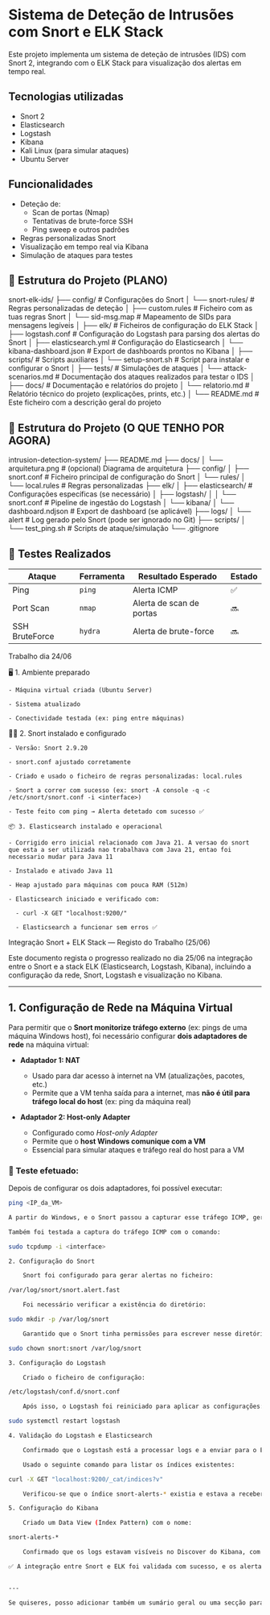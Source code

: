 # Sistema de Deteção de Intrusões com Snort e ELK Stack

Este projeto implementa um sistema de deteção de intrusões (IDS) com Snort 2, integrando com o ELK Stack para visualização dos alertas em tempo real.

## Tecnologias utilizadas

- Snort 2
- Elasticsearch
- Logstash
- Kibana
- Kali Linux (para simular ataques)
- Ubuntu Server

## Funcionalidades

- Deteção de:
  - Scan de portas (Nmap)
  - Tentativas de brute-force SSH
  - Ping sweep e outros padrões
- Regras personalizadas Snort
- Visualização em tempo real via Kibana
- Simulação de ataques para testes

## 📂 Estrutura do Projeto (PLANO)

snort-elk-ids/
├── config/ # Configurações do Snort
│ └── snort-rules/ # Regras personalizadas de deteção
│ ├── custom.rules # Ficheiro com as tuas regras Snort
│ └── sid-msg.map # Mapeamento de SIDs para mensagens legíveis
│
├── elk/ # Ficheiros de configuração do ELK Stack
│ ├── logstash.conf # Configuração do Logstash para parsing dos alertas do Snort
│ ├── elasticsearch.yml # Configuração do Elasticsearch
│ └── kibana-dashboard.json # Export de dashboards prontos no Kibana
│
├── scripts/ # Scripts auxiliares
│ └── setup-snort.sh # Script para instalar e configurar o Snort
│
├── tests/ # Simulações de ataques
│ └── attack-scenarios.md # Documentação dos ataques realizados para testar o IDS
│
├── docs/ # Documentação e relatórios do projeto
│ └── relatorio.md # Relatório técnico do projeto (explicações, prints, etc.)
│
└── README.md # Este ficheiro com a descrição geral do projeto

## 📂 Estrutura do Projeto (O QUE TENHO POR AGORA)

intrusion-detection-system/
├── README.md
├── docs/
│   └── arquitetura.png         # (opcional) Diagrama de arquitetura
├── config/
│   ├── snort.conf              # Ficheiro principal de configuração do Snort
│   └── rules/
│       └── local.rules         # Regras personalizadas
├── elk/
│   ├── elasticsearch/          # Configurações específicas (se necessário)
│   ├── logstash/
│   │   └── snort.conf          # Pipeline de ingestão do Logstash
│   └── kibana/
│       └── dashboard.ndjson    # Export de dashboard (se aplicável)
├── logs/
│   └── alert                   # Log gerado pelo Snort (pode ser ignorado no Git)
├── scripts/
│   └── test_ping.sh            # Scripts de ataque/simulação
└── .gitignore



## 🧪 Testes Realizados

| Ataque        | Ferramenta   | Resultado Esperado             | Estado  |
|----------------|--------------|----------------------------------|---------|
| Ping           | `ping`       | Alerta ICMP                    | ✅       |
| Port Scan      | `nmap`       | Alerta de scan de portas       | 🔜       |
| SSH BruteForce | `hydra`      | Alerta de brute-force          | 🔜       |

Trabalho dia 24/06

🖥️ 1. Ambiente preparado

    - Máquina virtual criada (Ubuntu Server)

    - Sistema atualizado

    - Conectividade testada (ex: ping entre máquinas)

🕵️‍♂️ 2. Snort instalado e configurado

    - Versão: Snort 2.9.20

    - snort.conf ajustado corretamente

    - Criado e usado o ficheiro de regras personalizadas: local.rules

    - Snort a correr com sucesso (ex: snort -A console -q -c /etc/snort/snort.conf -i <interface>)

    - Teste feito com ping → Alerta detetado com sucesso ✅

    📦 3. Elasticsearch instalado e operacional

    - Corrigido erro inicial relacionado com Java 21. A versao do snort que esta a ser utilizada nao trabalhava com Java 21, entao foi necessario mudar para Java 11

    - Instalado e ativado Java 11

    - Heap ajustado para máquinas com pouca RAM (512m)

    - Elasticsearch iniciado e verificado com:

      - curl -X GET "localhost:9200/"

      - Elasticsearch a funcionar sem erros ✅

 Integração Snort + ELK Stack — Registo do Trabalho (25/06)

Este documento regista o progresso realizado no dia 25/06 na integração entre o Snort e a stack ELK (Elasticsearch, Logstash, Kibana), incluindo a configuração da rede, Snort, Logstash e visualização no Kibana.

---

## 1. Configuração de Rede na Máquina Virtual

Para permitir que o **Snort monitorize tráfego externo** (ex: pings de uma máquina Windows host), foi necessário configurar **dois adaptadores de rede** na máquina virtual:

- **Adaptador 1: NAT**
  - Usado para dar acesso à internet na VM (atualizações, pacotes, etc.)
  - Permite que a VM tenha saída para a internet, mas **não é útil para tráfego local do host** (ex: ping da máquina real)

- **Adaptador 2: Host-only Adapter**
  - Configurado como *Host-only Adapter*
  - Permite que o **host Windows comunique com a VM**
  - Essencial para simular ataques e tráfego real do host para a VM

### 🧪 Teste efetuado:

Depois de configurar os dois adaptadores, foi possível executar:

```bash
ping <IP_da_VM>

A partir do Windows, e o Snort passou a capturar esse tráfego ICMP, gerando alertas no ficheiro snort.alert.fast.

Também foi testada a captura do tráfego ICMP com o comando:

sudo tcpdump -i <interface>

2. Configuração do Snort

    Snort foi configurado para gerar alertas no ficheiro:

/var/log/snort/snort.alert.fast

    Foi necessário verificar a existência do diretório:

sudo mkdir -p /var/log/snort

    Garantido que o Snort tinha permissões para escrever nesse diretório:

sudo chown snort:snort /var/log/snort

3. Configuração do Logstash

    Criado o ficheiro de configuração:

/etc/logstash/conf.d/snort.conf

    Após isso, o Logstash foi reiniciado para aplicar as configurações:

sudo systemctl restart logstash

4. Validação do Logstash e Elasticsearch

    Confirmado que o Logstash está a processar logs e a enviar para o Elasticsearch.

    Usado o seguinte comando para listar os índices existentes:

curl -X GET "localhost:9200/_cat/indices?v"

    Verificou-se que o índice snort-alerts-* existia e estava a receber documentos (docs.count > 0), o que indica que os alertas estavam a ser ingeridos com sucesso.

5. Configuração do Kibana

    Criado um Data View (Index Pattern) com o nome:

snort-alerts-*

    Confirmado que os logs estavam visíveis no Discover do Kibana, com os campos parseados corretamente.

✅ A integração entre Snort e ELK foi validada com sucesso, e os alertas estão agora disponíveis para exploração e visualização no Kibana.


---

Se quiseres, posso adicionar também um sumário geral ou uma secção para "Próximos Passos" 

